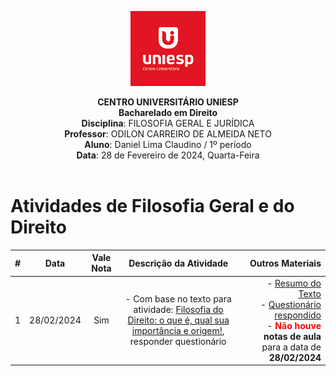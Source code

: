 <div align="center">

<p align="center"><img height="120" src="../../../figuras/LOGO_UNIESP.png"> </p>

<p align="center"><b>CENTRO UNIVERSITÁRIO UNIESP</b><br>
<b>Bacharelado em Direito</b><br>
<b>Disciplina</b>: FILOSOFIA GERAL E JURÍDICA<br>
<b>Professor</b>: ODILON CARREIRO DE ALMEIDA NETO<br>
<b>Aluno</b>: Daniel Lima Claudino / 1º período<br>
<b>Data</b>: 28 de Fevereiro de 2024, Quarta-Feira<br><br>
 </p>
</div>

# Atividades de Filosofia Geral e do Direito

|#|Data|Vale Nota|Descrição da Atividade|Outros Materiais|
|:---:|:---:|:---:|:-------------:|--------------:|
|1|28/02/2024|Sim|- Com base no texto para atividade: [Filosofia do Direito: o que é, qual sua importância e origem!](../resumos/resumo-texto-filosofia-do-direito-OQUEE-IMPORTANCIA-ORIGEM.md), responder questionário|- [Resumo do Texto](../resumos/resumo-texto-filosofia-do-direito-OQUEE-IMPORTANCIA-ORIGEM.md)<br>- [Questionário respondido](./atividade-2024-02-28.md)<br>- <span style="color:red;font-weight:bold">**Não houve**</span> **notas de aula** para a data de **28/02/2024**|
